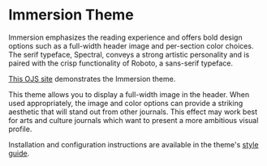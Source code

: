 # Immersion Theme

Immersion emphasizes the reading experience and offers bold design options such as a full-width header image and per-section color choices. The serif typeface, Spectral, conveys a strong artistic personality and is paired with the crisp functionality of Roboto, a sans-serif typeface.

[This OJS site](https://demo.publicknowledgeproject.org/ojs3/demo/index.php/immersion) demonstrates the Immersion theme.

This theme allows you to display a full-width image in the header. When used appropriately, the image and color options can provide a striking aesthetic that will stand out from other journals. This effect may work best for arts and culture journals which want to present a more ambitious visual profile.

Installation and configuration instructions are available in the theme's [style guide](https://github.com/pkp/immersion/blob/master/README.md).
